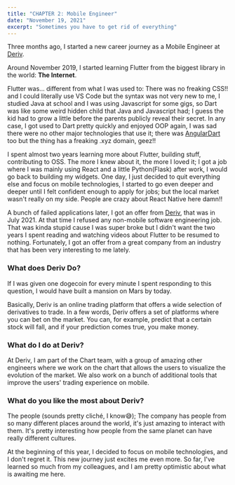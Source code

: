 ```yaml
---
title: "CHAPTER 2: Mobile Engineer"
date: "November 19, 2021"
excerpt: "Sometimes you have to get rid of everything"
---
```


Three months ago, I started a new career journey as a Mobile Engineer at [Deriv](https://deriv.com).

Around November 2019, I started learning Flutter from the biggest library in the world: **The Internet**.

Flutter was... different from what I was used to: There was no freaking CSS!! and I could literally use VS Code but the syntax was not very new to me, I studied Java at school and I was using Javascript for some gigs, so Dart was like some weird hidden child that Java and Javascript had; I guess the kid had to grow a little before the parents publicly reveal their secret. In any case, I got used to Dart pretty quickly and enjoyed OOP again, I was sad there were no other major technologies that use it; there was [AngularDart](https://angulardart.xyz/) too but the thing has a freaking .xyz domain, geez!!

I spent almost two years learning more about Flutter, building stuff, contributing to OSS. The more I knew about it, the more I loved it; I got a job where I was mainly using React and a little Python(Flask) after work, I would go back to building my widgets. One day, I just decided to quit everything else and focus on mobile technologies, I started to go even deeper and deeper until I felt confident enough to apply for jobs; but the local market wasn't really on my side. People are crazy about React Native here damn!!

A bunch of failed applications later, I got an offer from [Deriv](https://deriv.com), that was in July 2021. At that time I refused any non-mobile software engineering job. That was kinda stupid cause I was super broke but I didn't want the two years I spent reading and watching videos about Flutter to be resumed to nothing. Fortunately, I got an offer from a great company from an industry that has been very interesting to me lately.

### What does Deriv Do?

If I was given one dogecoin for every minute I spent responding to this question, I would have built a mansion on Mars by today.

Basically, Deriv is an online trading platform that offers a wide selection of derivatives to trade. In a few words, Deriv offers a set of platforms where you can bet on the market. You can, for example, predict that a certain stock will fall, and if your prediction comes true, you make money.

### What do I do at Deriv?

At Deriv, I am part of the Chart team, with a group of amazing other engineers where we work on the chart that allows the users to visualize the evolution of the market. We also work on a bunch of additional tools that improve the users' trading experience on mobile.

### What do you like the most about Deriv?

The people (sounds pretty cliché, I know😅); The company has people from so many different places around the world, it's just amazing to interact with them. It's pretty interesting how people from the same planet can have really different cultures.

At the beginning of this year, I decided to focus on mobile technologies, and I don't regret it. This new journey just excites me even more. So far, I've learned so much from my colleagues, and I am pretty optimistic about what is awaiting me here.
